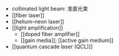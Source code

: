 - collimated light beam: 准直光束
- [[fiber laser]]
- [[helium–neon laser]]
- [[light amplification]]
    - [[doped fiber amplifier]]
    - [[gain media]]; [[active gain medium]]
- [[quantum cascade laser (QCL)]]
